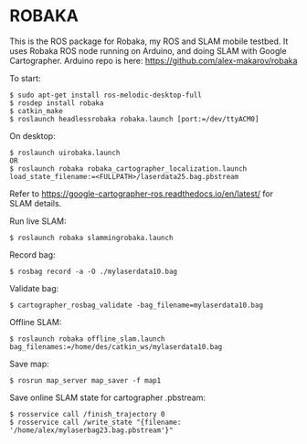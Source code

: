 # ROBAKA

This is the ROS package for Robaka, my ROS and SLAM mobile testbed. It uses Robaka ROS node running on Arduino, and doing SLAM with Google Cartographer. Arduino repo is here: https://github.com/alex-makarov/robaka

To start:
```
$ sudo apt-get install ros-melodic-desktop-full
$ rosdep install robaka
$ catkin_make
$ roslaunch headlessrobaka robaka.launch [port:=/dev/ttyACM0]
```

On desktop:
```
$ roslaunch uirobaka.launch
OR
$ roslaunch robaka robaka_cartographer_localization.launch load_state_filename:=<FULLPATH>/laserdata25.bag.pbstream
```

Refer to  https://google-cartographer-ros.readthedocs.io/en/latest/ for SLAM details.

Run live SLAM:
```
$ roslaunch robaka slammingrobaka.launch
```

Record bag:
```
$ rosbag record -a -O ./mylaserdata10.bag
```

Validate bag:
```
$ cartographer_rosbag_validate -bag_filename=mylaserdata10.bag
```

Offline SLAM:
```
$ roslaunch robaka offline_slam.launch bag_filenames:=/home/des/catkin_ws/mylaserdata10.bag
```

Save map:
```
$ rosrun map_server map_saver -f map1
```

Save online SLAM state for cartographer .pbstream:
```
$ rosservice call /finish_trajectory 0
$ rosservice call /write_state "{filename: '/home/alex/mylaserbag23.bag.pbstream'}"
```

